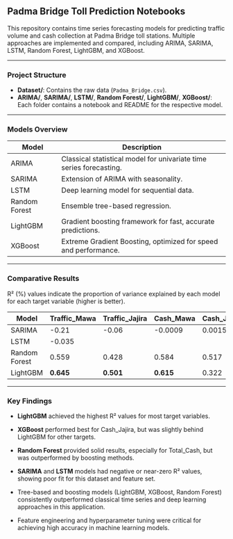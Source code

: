 ## Padma Bridge Toll Prediction Notebooks

This repository contains time series forecasting models for predicting traffic volume and cash collection at Padma Bridge toll stations. Multiple approaches are implemented and compared, including ARIMA, SARIMA, LSTM, Random Forest, LightGBM, and XGBoost.

---

### Project Structure
- **Dataset/**: Contains the raw data (`Padma_Bridge.csv`).
- **ARIMA/**, **SARIMA/**, **LSTM/**, **Random Forest/**, **LightGBM/**, **XGBoost/**: Each folder contains a notebook and README for the respective model.

---

### Models Overview
| Model         | Description                                      |
|-------------- |--------------------------------------------------|
| ARIMA         | Classical statistical model for univariate time series forecasting. |
| SARIMA        | Extension of ARIMA with seasonality.             |
| LSTM          | Deep learning model for sequential data.          |
| Random Forest | Ensemble tree-based regression.                   |
| LightGBM      | Gradient boosting framework for fast, accurate predictions. |
| XGBoost       | Extreme Gradient Boosting, optimized for speed and performance. |

---

### Comparative Results

R² (%) values indicate the proportion of variance explained by each model for each target variable (higher is better).

| Model         | Traffic_Mawa | Traffic_Jajira | Cash_Mawa | Cash_Jajira | Total_Cash | Total_Traffic |
|-------------- |------------- |--------------- |-----------|-------------|------------|---------------|
| SARIMA        | -0.21        | -0.06          | -0.0009   | 0.0015      |            | -0.17         |
| LSTM          | -0.035       |                |           |             |            |               |
| Random Forest | 0.559        | 0.428          | 0.584     | 0.517       | 0.620      | 0.511         |
| LightGBM      | **0.645**    | **0.501**      | **0.615** | 0.322       | **0.687**  | **0.671**     |

---

### Key Findings
- **LightGBM** achieved the highest R² values for most target variables.

- **XGBoost** performed best for Cash_Jajira, but was slightly behind LightGBM for other targets.
- **Random Forest** provided solid results, especially for Total_Cash, but was outperformed by boosting methods.
- **SARIMA** and **LSTM** models had negative or near-zero R² values, showing poor fit for this dataset and feature set.
- Tree-based and boosting models (LightGBM, XGBoost, Random Forest) consistently outperformed classical time series and deep learning approaches in this application.
- Feature engineering and hyperparameter tuning were critical for achieving high accuracy in machine learning models.